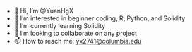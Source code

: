 - 👋 Hi, I’m @YuanHgX
- 👀 I’m interested in beginner coding, R, Python, and Solidity
- 🌱 I’m currently learning Solidity
- 💞️ I’m looking to collaborate on any project
- 📫 How to reach me: yx2741@columbia.edu

<!---
YuanHgX/YuanHgX is a ✨ special ✨ repository because its `README.md` (this file) appears on your GitHub profile.
You can click the Preview link to take a look at your changes.
--->
